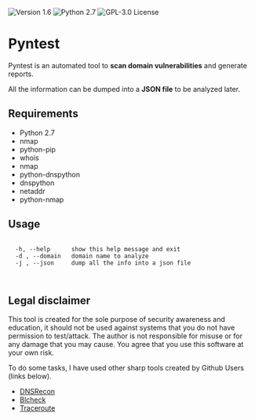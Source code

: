 ![[Version 1.6](https://github.com/R3nt0n)](http://img.shields.io/badge/version-v1.6-orange.svg)
![[Python 2.7](https://github.com/R3nt0n)](http://img.shields.io/badge/python-2.7-blue.svg)
![[GPL-3.0 License](https://github.com/R3nt0n)](https://img.shields.io/badge/license-GPL%203.0-brightgreen.svg)



# Pyntest
Pyntest is an automated tool to **scan domain vulnerabilities** and generate reports.

All the information can be dumped into a **JSON file** to be analyzed later.


## Requirements
+ Python 2.7
+ nmap
+ python-pip
+ whois
+ nmap
+ python-dnspython
+ dnspython
+ netaddr
+ python-nmap

## Usage
```

  -h, --help      show this help message and exit
  -d , --domain   domain name to analyze
  -j , --json     dump all the info into a json file



```


## Legal disclaimer
This tool is created for the sole purpose of security awareness and education, it should not be used against systems that you do not have permission to test/attack. The author is not responsible for misuse or for any damage that you may cause. You agree that you use this software at your own risk.

To do some tasks, I have used other sharp tools created by Github Users (links below).

+ [DNSRecon](https://github.com/darkoperator/dnsrecon)
+ [Blcheck](https://github.com/IntellexApps/blcheck)
+ [Traceroute](https://github.com/ayeowch/traceroute)